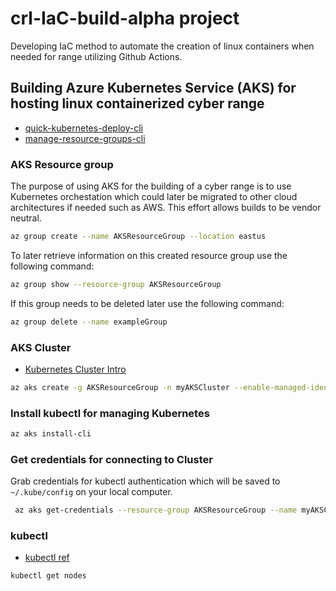 # crl-IaC-build-alpha project

Developing IaC method to automate the creation of linux containers when needed for range utilizing Github Actions. 

## Building Azure Kubernetes Service (AKS) for hosting linux containerized cyber range

* [quick-kubernetes-deploy-cli](https://learn.microsoft.com/en-us/azure/aks/learn/quick-kubernetes-deploy-cli)
* [manage-resource-groups-cli](https://learn.microsoft.com/en-us/azure/azure-resource-manager/management/manage-resource-groups-cli)

### AKS Resource group

The purpose of using AKS for the building of a cyber range is to use Kubernetes orchestation which could later be migrated to other cloud architectures if needed such as AWS. This effort allows builds to be vendor neutral. 

```bash
az group create --name AKSResourceGroup --location eastus
```

To later retrieve information on this created resource group use the following command:

```bash
az group show --resource-group AKSResourceGroup
```

If this group needs to be deleted later use the following command:

```bash
az group delete --name exampleGroup

```

### AKS Cluster
* [Kubernetes Cluster Intro](https://kubernetes.io/docs/tutorials/kubernetes-basics/create-cluster/cluster-intro/)

```bash
az aks create -g AKSResourceGroup -n myAKSCluster --enable-managed-identity --node-count 1 --enable-addons monitoring --enable-msi-auth-for-monitoring  --generate-ssh-keys

```

### Install kubectl for managing Kubernetes

```bash
az aks install-cli

```

### Get credentials for connecting to Cluster
Grab credentials for kubectl authentication which will be saved to `~/.kube/config` on your local computer.

```bash
 az aks get-credentials --resource-group AKSResourceGroup --name myAKSCluster
```

### kubectl
* [kubectl ref](https://kubernetes.io/docs/reference/kubectl/)

```bash
kubectl get nodes
```




